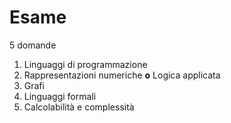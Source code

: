 # Esame

5 domande

1. Linguaggi di programmazione
2. Rappresentazioni numeriche **o** Logica applicata
3. Grafi
4. Linguaggi formali
5. Calcolabilità e complessità
